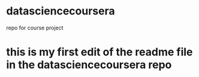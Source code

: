 # datasciencecoursera
repo for course project
# this is my first edit of the readme file in the datasciencecoursera repo
